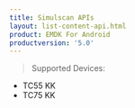 ```yaml
---
title: Simulscan APIs
layout: list-content-api.html
product: EMDK For Android
productversion: '5.0'
---
```

>Supported Devices:
* TC55 KK
* TC75 KK















